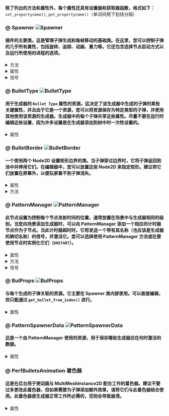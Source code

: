 **除了列出的方法和属性外，每个属性还具有设置器和获取器函数，格式如下：**
 `set_propertyname()`, `get_propertyname()`（单词间用下划线分隔）

### @ Spawner ![Spawner](https://github.com/Moonzel/Godot-PerfBullets/assets/96361809/ae8e9811-520f-4e99-a0cc-1b5c2e6c2598)

#### 插件的主要类。这是管理子弹生成和每帧移动的基础类。在这里，您可以控制子弹的几乎所有属性，包括旋转、追踪、动画、重力等。它还包含选择节点启动方式以及运行所使用的进程的选项。

<details>
<summary>方法</summary>
<br>
	
- `void _main(float delta)`：每帧运行的函数，根据 `spawnerMode` 在 `_process` 函数或 `_physics_process` 函数中运行。此函数最大，包含以下逻辑：生成新子弹、如果没有活动子弹则自动删除节点、设置旋转（虽然不是直接设置，参见 `startRotation`）、更新旋转、移动子弹、检查碰撞、检查子弹是否超出边界（BulletBorder）以及检查子弹是否达到 `maxLifetime`。它是插件的主要函数。
- `void start_node(String nme)`：节点启动时运行的函数，可以在运行时（`ONSTART`）或 PatternManager 发出信号时（`PATTERNMANAGER`）运行。它设置网格的缩放、设置 `startRotation`，并将多网格重置为正确的属性（instance_count、custom_data、visible_instance_count），为池中的每个子弹创建一个 BulProps 资源，设置动画的着色器参数，并为节点创建一个计时器以在正确的间隔（`fireRate`）生成子弹。
- `void spawn_bullet_self(Vector2 dir)`：生成一颗子弹。它接受方向参数，在 `_main` 函数中设置。它获取下一个非活动索引，并设置子弹的所有初始属性。如果形状上还没有形状，它还会向 `BulProps` 资源添加一个形状。最后，它将子弹在主数组中的索引添加到另一个数组中，以便在 `_main` 函数中仅迭代活动子弹。
- `void clear_all()`：将生成器中的所有子弹返回到池中。
- `void free_bullet_to_pool(int idx)`：接受子弹的索引。它将子弹设置为不可见，将其属性恢复为默认值，并将其从可见子弹数组中移除。
- `int get_next_idx()`：迭代主 `bullets` 数组中的子弹，直到找到非活动子弹。然后返回索引，以便在 `spawn_bullet_self` 中生成子弹。
- `void calc_vel(BulProps bul, float delta)`：在 `_main` 函数中每帧运行。向子弹添加 `acceleration`，并确保子弹未达到其 `minSpeed` 或 `maxSpeed`（在 BulletType 中设置）。
- `void _add_shape(BulProps)`：每次生成尚未包含碰撞形状的子弹时运行。它查看 BulletType 的碰撞形状并复制一份以供子弹使用。这样做是为了避免 RID 混淆。
- `void animate(BulProps, int num, float delta)`：每帧移动自定义数据以调整着色器读取的内容，移动 UV 以基于精灵表产生动画。检查行中是否还有更多内容，如果没有，则移动到下一列，如果都没有，则重置为原始值。
- `void set_bounding_box(Rect2 box)`：设置子弹自动返回到池中的边界框。
- `int get_active_bullet()`：用于调试目的。返回一个包含当前屏幕上所有活动子弹的数组。不要在正式环境中使用，因为它可能会影响性能。
- `BulProps get_bullet_from_index(int index)`：返回给定索引处的子弹。可用于获取特定子弹的信息或手动设置子弹的信息。

</details>

<details>
<summary>属性</summary>
<br>

- `bulletType`：创建 BulletType 资源的属性。这控制子弹的各种属性（参考 BulletType）。
- `bulletsPerRadius`：每个半径上生成的子弹数量。
- `columnsInAtlas`：精灵表中的列数（用于动画）。
- `degreesBetweenRadii`：如果创建了多个半径，这将是它们之间的偏移量。可用于创建具有多个方向的更复杂模式。
- `fireRadiusDegrees`：半径的大小（以度为单位）。例如，值为 90 将在 90 度空间内等间距生成子弹。
- `fireRate`：子弹生成之间的秒数。
- `gravity`：添加到子弹速度的重力量。可以是正数或负数。
- `homing`：子弹是否应追踪 `trackedNode` 属性中的 Node2D。
- `homingWeight`：追踪的权重。数字越大，锁定追踪节点方向的速度越快。
- `ID`：用于通过 PatternManager 激活特定生成器的数字。
- `maxSpin`：生成器可以旋转的最大量，它要么达到该值，要么重新开始并向另一个方向旋转（参见 restartAtSpin）。
- `minSpin`：生成器可以旋转的最小量，它要么达到该值，要么重新开始并向另一个方向旋转（参见 restartAtSpin）。
- `moveWithParent`：生成器是否随父节点移动。如果为 `false`，生成器将保持静止；如果为 `true`，它将随父节点改变位置。（这将一起移动所有子弹，因为它们不是场景中的子节点）。
- `numberOfRadii`：半径的数量。通常应设置为 1，但可以使用此属性创建更复杂的模式。
- `numberOfShots`：生成器生成完整射击的次数，设置为 -1 以无限射击。
- `offsetTowardPlayer`：半径相对于 `trackedNode` 的偏移量。这样，一旦选择 `startTowardPlayer` 或 `staysTowardPlayer`，您可以控制生成器的中点是否在 `trackedNode` 或末端。
- `poolCount`：池中的子弹数量。实例化后无法更改，否则会发生错误（这是由于 MultiMesh 的工作方式）。如果池中没有足够的子弹，游戏将崩溃，因此请确保池中有足够的子弹。
- `randomRadius`：如果选择了 `randomStart`，这将控制随机子弹的射击半径。
- `randomStart`：获取 `poolCount` 中的子弹数量并以随机方向射击。每次都会完全随机。可以使用 `randomRadius` 以特定方向射击。
- `restartAtSpin`：如果 `spinAcceleration` 不为 0，当旋转值达到 `maxSpin` 或 `minSpin` 时，`spinAcceleration` 将开始向相反方向作用，创建漂亮的模式。
- `returnBulletsToPoolAutomatically`：子弹碰撞后是否自动返回到池中。如果计划使用 `bullet_hit` 信号中的子弹数据，请勿使用此选项。
- `rowsInAtlas`：精灵表中的行数（用于动画）。
- `spawnerMode`：可以是 PHYSICS 或 PROCESS。PHYSICS 使用 `_physics_process` 进行所有计算，PROCESS 使用 `_process` 进行所有计算。
- `spinAcceleration`：每帧添加到旋转的量。可以是负数或正数。
- `spinRate`：旋转的起始量。可以由 `spinAcceleration` 修改。
- `startMode`：可以是 `ONSTART` 或 `PATTERNMANAGER`。节点在启动前不会运行任何内容。`ONSTART` 在节点添加到树中时立即启动，`PATTERNMANAGER` 在 PatternManager 中的计时器超时时启动节点。
- `startRotation`：生成器开始的旋转角度（以度为单位）。这是一个用于计算的任意数字，您不应编辑生成器节点的实际旋转。
- `startTowardPlayer`：生成器节点的起始旋转设置为朝向 `targetNode`。这是自动设置的，可以使用 `offsetTowardPlayer` 添加偏移量。
- `staysTowardPlayer`：生成器节点的旋转不断更改为朝向 `targetNode`。这是自动设置的，可以使用 `offsetTowardPlayer` 添加偏移量。
- `textureRotation`：仅应用于纹理的旋转角度（以度为单位）。
- `trackedNode`：用于追踪功能的 Node2D。可以是任何继承自 Node2D 类的节点类型。

</details>

<details>
<summary>信号</summary>
<br>

- `bullet_hit`：一个重要信号。返回三件事：结果数组、子弹的索引和生成器。可用于控制子弹被击中时的各种方面。如果 `returnBulletsToPoolAutomatically` 为 false，可以在此处完成（`spawner.free_bullet_to_pool(bulletIndex)`）。也可以在此处生成不同的场景，例如另一种类型的子弹。可能有一个 Area2D，当子弹与其碰撞时，某些属性会更改。（参见基本设置步骤 14 以了解此信号的另一种应用）。

</details>

### @ BulletType ![BulletType](https://github.com/Moonzel/Godot-PerfBullets/assets/96361809/711d80b6-13c0-4008-ba4d-847d1cb5edc8)

#### 用于生成器的 `Bullet Type` 属性的资源。这决定了该生成器中生成的子弹的某些关键属性，并且由于它是一个资源，您可以将资源保存为特定类型的子弹，并使用其他使用该资源的生成器。生成器中的每个子弹共享这些属性。尽量不要在运行时编辑这些设置，因为许多设置是在生成器添加到树中时一次性设置的。

<details>
<summary>属性</summary>
<br>
	
- `acceleration`：每帧添加到每个子弹速度的值，随时间增加或减少速度。
- `animationSpeed`：帧之间切换的速度（以秒为单位）。每次 `animationSpeed` 时间过去时，除非只有一帧，否则子弹上的帧会切换。
- `collideWithAreas`：子弹是否可以与物理体碰撞。
- `collideWithBodies`：子弹是否可以与 area2ds 碰撞。
- `initialSpeed`：每个子弹开始的初始速度。
- `mask`：控制子弹检查哪些层的碰撞遮罩。
- `maxLifetime`：子弹在自动返回到子弹池（`free_to_bullet_pool`）之前的最大生命周期。
- `maxSpeed`：子弹可以达到的最大速度（使用加速度时），在停止增加或减少（取决于加速度的方向）之前。
- `minSpeed`：子弹可以达到的最小速度（使用加速度时），在停止增加或减少（取决于加速度的方向）之前。
- `scale`：用于子弹的图像的缩放。不缩放碰撞形状。
- `numberOfQueries`：每帧进行的物理查询次数。出于性能原因，最好保持为 1，但如果需要更多，此选项可用。

</details>

### @ BulletBorder ![BulletBorder](https://github.com/Moonzel/Godot-PerfBullets/assets/96361809/a3392bf8-b281-4463-b9ce-aa82de0c431d)

#### 一个使用两个 Node2D 设置矩形边界的类。当子弹穿过边界时，它将子弹返回到池中并停用它们。在编辑器中，您可以放置这些 Node2D 来指定矩形。建议将它们放置在屏幕外，以便玩家看不到子弹消失。

<details>
<summary>属性</summary>
<br>

- `topLeft`：一个 Node2D，其位置用于确定表示 BulletBorder 的矩形的左上角位置。
- `bottomRight`：一个 Node2D，其位置用于确定表示 BulletBorder 的矩形的右下角位置。
- `boundaryRect`：使用 `TopLeft` 和 `BottomRight` 构建的 Rect2。

</details>

<details>
<summary>方法</summary>
<br>

- `void update_boundary_rect()`：在 BulletBorder 的 `_ready` 函数中自动运行一次，但可以根据需要经常运行。它设置生成器的 `boundry_rect`（内部），以便子弹在穿过矩形时运行 `free_bullet_to_pool`。

</details>

### @ PatternManager ![PatternManager](https://github.com/Moonzel/Godot-PerfBullets/assets/96361809/3c8d1c62-26f8-4402-a6d3-0e81934fb8c6)

#### 此节点设置为控制每个节点发射时间的位置，通常放置在场景中与生成器相同的级别。当您向场景添加生成器时，可以向 PatternManager 添加一个相应的计时器节点作为子节点。当此计时器超时时，它将发送一个带有其名称（也应该是生成器的确切名称）的信号，并激活它。您可以选择使用 PatternManager 方法或在要使用节点时实例化它们（`ONSTART`）。

<details>
<summary>属性</summary>
<br>

- `data`：一个数组，每个生成器对应一个 PatternSpawnerData。它根据 PatternSpawnerData 的 time、ID 和 timerMode 属性指定每个生成器何时生成。

</details>

<details>
<summary>方法</summary>
<br>

- `find_spawners(startingNode: Node) -> Array`：接受一个节点开始搜索（通常是 PatternManager 的父节点），并递归查找父节点下的每个生成器节点。然后将其添加到数组中以设置 PatternManager 的其余部分。

</details>

<details>
<summary>信号</summary>
<br>

- `start`：接受节点的名称。在计时器超时后激活每个生成器。计时器的名称必须是生成器的确切名称才能工作。

</details>

### @ BulProps ![BulProps](https://github.com/Moonzel/Godot-PerfBullets/assets/96361809/c7f5f0ac-517b-4cdf-8906-8563a0da4867)

#### 与每个生成的子弹关联的资源。它主要在 Spawner 类内部使用。可以直接编辑，但只能通过 `get_bullet_from_index()` 进行。

<details>
<summary>属性</summary>
<br>

- `position`：子弹的局部位置（相对于其生成器节点）。
- `direction`：描述子弹行进方向的 Vector2。
- `speed`：乘以方向以产生子弹速度的量。
- `lifetime`：子弹已激活的时间量。每次重新添加到池时重置。每帧按 delta 递增。
- `animationTime`：每个动画间隔之间经过的时间量（以秒为单位）（每帧更改之间的时间）。
- `shapeRID`：与用于检测碰撞的形状关联的唯一 RID。未附加到任何节点或 PhysicsBody，所有碰撞计算均通过生成器完成。

</details>

### @ PatternSpawnerData ![PatternSpawnerData](https://github.com/Moonzel/Godot-PerfBullets/assets/96361809/466f3252-5434-4977-83b4-9bc8ad571b2e)

#### 这是一个由 PatternManager 使用的资源，用于保存哪些生成器应在何时激活的数据。

<details>
<summary>属性</summary>
<br>

- `ID`：生成器的 `ID`，以便在场景树中找到它。
- `time`：生成器激活前的等待时间（以秒为单位）。
- `timerMode`：可以是 Physics（物理）或 Idle（空闲）。它决定计时器运行的模式。

</details>

### @ PerfBulletsAnimation 着色器

#### 这是在后台用于使动画与 MultiMeshInstance2D 配合工作的着色器。建议不要过多更改此着色器，但如果需要为子弹添加额外效果，请将它们与此着色器结合使用。此着色器是生成器正常工作所必需的，否则会导致崩溃。

<details>
<summary>属性</summary>
<br>

- `col`：根据生成器节点的 `columnsInAtlas` 属性在运行时设置。通常无需手动编辑此属性。
- `row`：根据生成器节点的 `rowsInAtlas` 属性在运行时设置。通常无需手动编辑此属性。
- `custom`：这是一个在顶点着色器中设置的 varying vec4。它获取 `INSTANCE_CUSTOM` 属性并将其应用于 `custom`，以便在片段着色器中使用。自定义数据的格式如下（子弹的可见性（0.0 或 1.0）、offsetx（用于产生动画的 x 轴偏移）、offsety（用于产生动画的 y 轴偏移））。

</details>